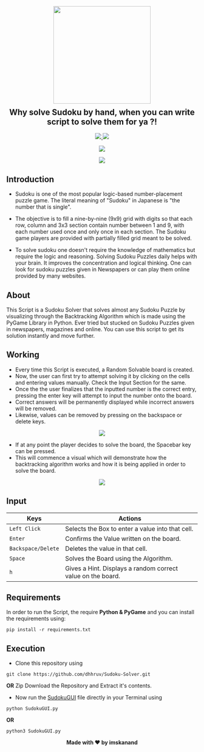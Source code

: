 <p align="center">
  <img src="https://github.com/dhhruv/Sudoku-Solver/blob/master/assets/thumbnail.png" width="256" height="256">
  <h2 align="center" style="margin-top: -4px !important;">Why solve Sudoku by hand, when you can write script to solve them for ya ?!</h2>
  <p align="center">
    <a href="https://github.com/dhhruv/Sudoku-Solver/blob/master/LICENSE">
      <img src="https://img.shields.io/badge/license-MIT-informational">
    </a>
    <a href="https://www.python.org/">
     <img src="https://img.shields.io/badge/python-v3.8-informational">
    </a>
  </p>
</p>
<p align="center">
 <img src="http://ForTheBadge.com/images/badges/made-with-python.svg">
</p>
<p align="center">
 <a href="https://dev.to/dhhruv/sudoku-solver-a-visualizer-made-using-backtracking-algorithm-5f0d">
     <img src="https://img.shields.io/badge/dev.to-0A0A0A?style=for-the-badge&logo=dev.to&logoColor=white">
    </a>
</p>

## Introduction

- Sudoku is one of the most popular logic-based number-placement puzzle game. The literal meaning of "Sudoku" in Japanese is "the number that is single".

- The objective is to fill a nine-by-nine (9x9) grid with digits so that each row, column and 3x3 section contain number between 1 and 9, with each number used once and only once in each section. The Sudoku game players are provided with partially filled grid meant to be solved.

- To solve sudoku one doesn't require the knowledge of mathematics but require the logic and reasoning. Solving Sudoku Puzzles daily helps with your brain. It improves the concentration and logical thinking. One can look for sudoku puzzles given in Newspapers or can play them online provided by many websites.

## About

This Script is a Sudoku Solver that solves almost any Sudoku Puzzle by visualizing through the Backtracking Algorithm which is made using the PyGame Library in Python. Ever tried but stucked on Sudoku Puzzles given in newspapers, magazines and online. You can use this script to get its solution instantly and move further.

## Working

- Every time this Script is executed, a Random Solvable board is created.
- Now, the user can first try to attempt solving it by clicking on the cells and entering values manually. Check the Input Section for the same.
- Once the the user finalizes that the inputted number is the correct entry, pressing the enter key will attempt to input the number onto the board.
- Correct answers will be permanently displayed while incorrect answers will be removed.
- Likewise, values can be removed by pressing on the backspace or delete keys.

<p align="center">
 <img src="https://github.com/dhhruv/Sudoku-Solver/blob/master/assets/Entering%20Values.gif">
</p>

- If at any point the player decides to solve the board, the Spacebar key can be pressed.
- This will commence a visual which will demonstrate how the backtracking algorithm works and how it is being applied in order to solve the board.

<p align="center">
 <img src="https://github.com/dhhruv/Sudoku-Solver/blob/master/assets/Visualizer.gif">
</p>

## Input

| Keys               | Actions                                                     |
| ------------------ | ----------------------------------------------------------- |
| `Left Click`       | Selects the Box to enter a value into that cell.            |
| `Enter`            | Confirms the Value written on the board.                    |
| `Backspace/Delete` | Deletes the value in that cell.                             |
| `Space`            | Solves the Board using the Algorithm.                       |
| `h`                | Gives a Hint. Displays a random correct value on the board. |

## Requirements

In order to run the Script, the require **Python & PyGame** and you can install the requirements using:

```
pip install -r requirements.txt
```

## Execution

- Clone this repository using

```
git clone https://github.com/dhhruv/Sudoku-Solver.git
```

**OR**
Zip Download the Repository and Extract it's contents.

- Now run the [SudokuGUI](https://github.com/dhhruv/Sudoku-Solver/blob/master/SudokuGUI.py) file directly in your Terminal using

```
python SudokuGUI.py
```

**OR**

```
python3 SudokuGUI.py
```

<p align='center'><b>Made with ❤ by imskanand</b></p>
